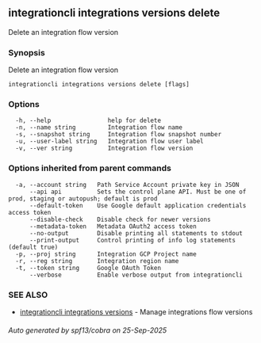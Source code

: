 ## integrationcli integrations versions delete

Delete an integration flow version

### Synopsis

Delete an integration flow version

```
integrationcli integrations versions delete [flags]
```

### Options

```
  -h, --help                help for delete
  -n, --name string         Integration flow name
  -s, --snapshot string     Integration flow snapshot number
  -u, --user-label string   Integration flow user label
  -v, --ver string          Integration flow version
```

### Options inherited from parent commands

```
  -a, --account string   Path Service Account private key in JSON
      --api api          Sets the control plane API. Must be one of prod, staging or autopush; default is prod
      --default-token    Use Google default application credentials access token
      --disable-check    Disable check for newer versions
      --metadata-token   Metadata OAuth2 access token
      --no-output        Disable printing all statements to stdout
      --print-output     Control printing of info log statements (default true)
  -p, --proj string      Integration GCP Project name
  -r, --reg string       Integration region name
  -t, --token string     Google OAuth Token
      --verbose          Enable verbose output from integrationcli
```

### SEE ALSO

* [integrationcli integrations versions](integrationcli_integrations_versions.md)	 - Manage integrations flow versions

###### Auto generated by spf13/cobra on 25-Sep-2025
